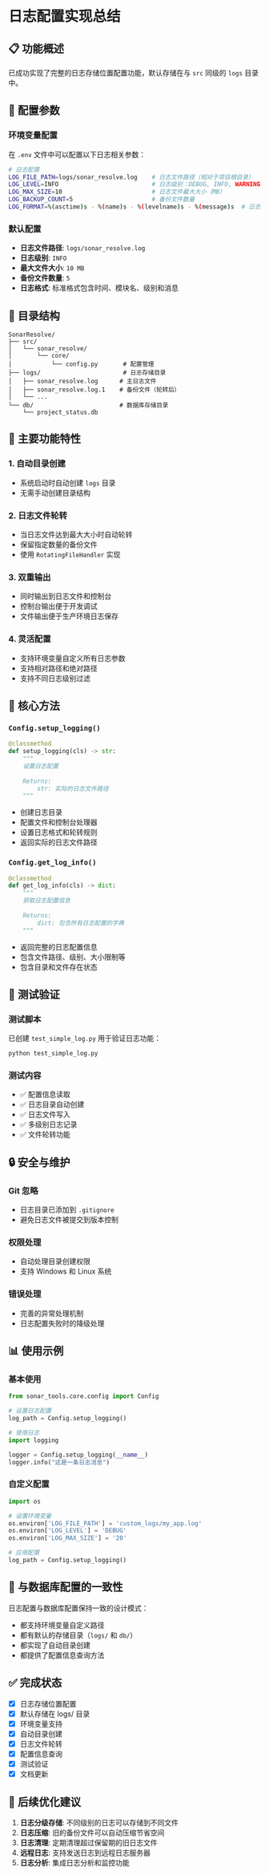 # 日志配置实现总结

## 📋 功能概述

已成功实现了完整的日志存储位置配置功能，默认存储在与 `src` 同级的 `logs` 目录中。

## 🔧 配置参数

### 环境变量配置

在 `.env` 文件中可以配置以下日志相关参数：

```bash
# 日志配置
LOG_FILE_PATH=logs/sonar_resolve.log    # 日志文件路径（相对于项目根目录）
LOG_LEVEL=INFO                          # 日志级别：DEBUG, INFO, WARNING, ERROR, CRITICAL
LOG_MAX_SIZE=10                         # 日志文件最大大小（MB）
LOG_BACKUP_COUNT=5                      # 备份文件数量
LOG_FORMAT=%(asctime)s - %(name)s - %(levelname)s - %(message)s  # 日志格式
```

### 默认配置

- **日志文件路径**: `logs/sonar_resolve.log`
- **日志级别**: `INFO`
- **最大文件大小**: `10 MB`
- **备份文件数量**: `5`
- **日志格式**: 标准格式包含时间、模块名、级别和消息

## 📁 目录结构

```
SonarResolve/
├── src/
│   └── sonar_resolve/
│       └── core/
│           └── config.py       # 配置管理
├── logs/                       # 日志存储目录
│   ├── sonar_resolve.log      # 主日志文件
│   ├── sonar_resolve.log.1    # 备份文件（轮转后）
│   └── ...
└── db/                        # 数据库存储目录
    └── project_status.db
```

## 🚀 主要功能特性

### 1. 自动目录创建

- 系统启动时自动创建 `logs` 目录
- 无需手动创建目录结构

### 2. 日志文件轮转

- 当日志文件达到最大大小时自动轮转
- 保留指定数量的备份文件
- 使用 `RotatingFileHandler` 实现

### 3. 双重输出

- 同时输出到日志文件和控制台
- 控制台输出便于开发调试
- 文件输出便于生产环境日志保存

### 4. 灵活配置

- 支持环境变量自定义所有日志参数
- 支持相对路径和绝对路径
- 支持不同日志级别过滤

## 📖 核心方法

### `Config.setup_logging()`

```python
@classmethod
def setup_logging(cls) -> str:
    """
    设置日志配置
    
    Returns:
        str: 实际的日志文件路径
    """
```

- 创建日志目录
- 配置文件和控制台处理器
- 设置日志格式和轮转规则
- 返回实际的日志文件路径

### `Config.get_log_info()`

```python
@classmethod
def get_log_info(cls) -> dict:
    """
    获取日志配置信息
    
    Returns:
        dict: 包含所有日志配置的字典
    """
```

- 返回完整的日志配置信息
- 包含文件路径、级别、大小限制等
- 包含目录和文件存在状态

## 🧪 测试验证

### 测试脚本

已创建 `test_simple_log.py` 用于验证日志功能：

```bash
python test_simple_log.py
```

### 测试内容

- ✅ 配置信息读取
- ✅ 日志目录自动创建
- ✅ 日志文件写入
- ✅ 多级别日志记录
- ✅ 文件轮转功能

## 🔒 安全与维护

### Git 忽略

- 日志目录已添加到 `.gitignore`
- 避免日志文件被提交到版本控制

### 权限处理

- 自动处理目录创建权限
- 支持 Windows 和 Linux 系统

### 错误处理

- 完善的异常处理机制
- 日志配置失败时的降级处理

## 📊 使用示例

### 基本使用

```python
from sonar_tools.core.config import Config

# 设置日志配置
log_path = Config.setup_logging()

# 使用日志
import logging

logger = Config.setup_logging(__name__)
logger.info("这是一条日志消息")
```

### 自定义配置

```python
import os

# 设置环境变量
os.environ['LOG_FILE_PATH'] = 'custom_logs/my_app.log'
os.environ['LOG_LEVEL'] = 'DEBUG'
os.environ['LOG_MAX_SIZE'] = '20'

# 应用配置
log_path = Config.setup_logging()
```

## 🎯 与数据库配置的一致性

日志配置与数据库配置保持一致的设计模式：

- 都支持环境变量自定义路径
- 都有默认的存储目录（`logs/` 和 `db/`）
- 都实现了自动目录创建
- 都提供了配置信息查询方法

## ✅ 完成状态

- [x] 日志存储位置配置
- [x] 默认存储在 logs/ 目录
- [x] 环境变量支持
- [x] 自动目录创建
- [x] 日志文件轮转
- [x] 配置信息查询
- [x] 测试验证
- [x] 文档更新

## 🚀 后续优化建议

1. **日志分级存储**: 不同级别的日志可以存储到不同文件
2. **日志压缩**: 旧的备份文件可以自动压缩节省空间
3. **日志清理**: 定期清理超过保留期的旧日志文件
4. **远程日志**: 支持发送日志到远程日志服务器
5. **日志分析**: 集成日志分析和监控功能
